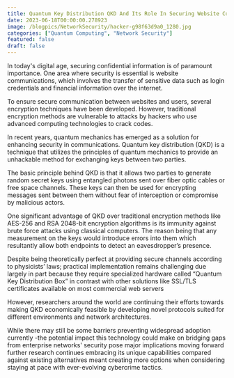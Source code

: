 ```yaml
---
title: Quantum Key Distribution QKD And Its Role In Securing Website Communications
date: 2023-06-18T00:00:00.278923
image: /blogpics/NetworkSecurity/hacker-g98f63d9a0_1280.jpg
categories: ["Quantum Computing", "Network Security"]
featured: false
draft: false
---
```

In today's digital age, securing confidential information is of paramount importance. One area where security is essential is website communications, which involves the transfer of sensitive data such as login credentials and financial information over the internet.

To ensure secure communication between websites and users, several encryption techniques have been developed. However, traditional encryption methods are vulnerable to attacks by hackers who use advanced computing technologies to crack codes.

In recent years, quantum mechanics has emerged as a solution for enhancing security in communications. Quantum key distribution (QKD) is a technique that utilizes the principles of quantum mechanics to provide an unhackable method for exchanging keys between two parties.

The basic principle behind QKD is that it allows two parties to generate random secret keys using entangled photons sent over fiber optic cables or free space channels. These keys can then be used for encrypting messages sent between them without fear of interception or compromise by malicious actors.

One significant advantage of QKD over traditional encryption methods like AES-256 and RSA 2048-bit encryption algorithms is its immunity against brute force attacks using classical computers. The reason being that any measurement on the keys would introduce errors into them which resultantly allow both endpoints to detect an eavesdropper’s presence.

Despite being theoretically perfect at providing secure channels according to physicists’ laws; practical implementation remains challenging due largely in part because they require specialized hardware called “Quantum Key Distribution Box” in contrast with other solutions like SSL/TLS certificates available on most commercial web servers

However, researchers around the world are continuing their efforts towards making QKD economically feasible by developing novel protocols suited for different environments and network architectures.


While there may still be some barriers preventing widespread adoption currently -the potential impact this technology could make on bridging gaps from enterprise networks' security pose major implications moving forward further research continues embracing its unique capabilities compared against existing alternatives meant creating more options when considering staying at pace with ever-evolving cybercrime tactics.